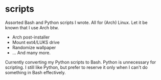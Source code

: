 # scripts
Assorted Bash and Python scripts I wrote. All for (Arch) Linux. Let it be known that I use Arch btw.

- Arch post-installer
- Mount ext4/LUKS drive
- Randomize wallpaper
- ... And many more.

Currently converting my Python scripts to Bash. Python is unnecessary for scripting. I still like Python, but prefer to reserve it only when I can't do something in Bash effectively.
